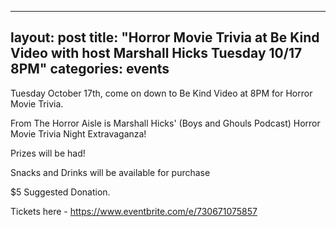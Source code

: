   ---
layout: post
title:  "Horror Movie Trivia at Be Kind Video with host Marshall Hicks Tuesday 10/17 8PM"
categories: events
---

Tuesday October 17th, come on down to Be Kind Video at 8PM for Horror Movie Trivia.

From The Horror Aisle is Marshall Hicks' (Boys and Ghouls Podcast) Horror Movie Trivia Night Extravaganza! 

Prizes will be had!

Snacks and Drinks will be available for purchase

$5 Suggested Donation.

Tickets here - https://www.eventbrite.com/e/730671075857
